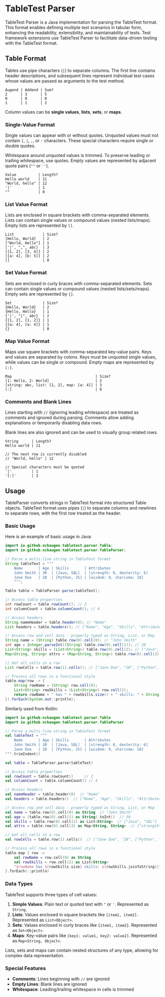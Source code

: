 # TableTest Parser

TableTest Parser is a Java implementation for parsing the TableTest format. This format enables defining multiple test scenarios in tabular form, enhancing the readability, extensibility, and maintainability of tests. Test framework extensions use TableTest Parser to facilitate data-driven testing with the TableTest format.

## Table Format

Tables use pipe characters (`|`) to separate columns. The first line contains header descriptions, and subsequent lines represent individual test cases whose values are passed as arguments to the test method.

```tabletest
Augend | Addend | Sum?
2      | 3      | 5
0      | 0      | 0
1      | 1      | 2

```

Column values can be **single values**, **lists**, **sets**, or **maps**.

### Single-Value Format

Single values can appear with or without quotes. Unquoted values must not contain `[`, `|`, `,`, or `:` characters. These special characters require single or double quotes.

Whitespace around unquoted values is trimmed. To preserve leading or trailing whitespace, use quotes. Empty values are represented by adjacent quote pairs (`""` or `''`).

```tabletest
Value          | Length?
Hello world    | 11
"World, hello" | 12
'|'            | 1
""             | 0

```

### List Value Format

Lists are enclosed in square brackets with comma-separated elements. Lists can contain single values or compound values (nested lists/maps). Empty lists are represented by `[]`.

```tabletest
List             | Size?
[Hello, World]   | 2
["World, Hello"] | 1
['|', ",", abc]  | 3
[[1, 2], [3, 4]] | 2
[[a: 4], [b: 5]] | 2
[]               | 0

```

### Set Value Format

Sets are enclosed in curly braces with comma-separated elements. Sets can contain single values or compound values (nested lists/sets/maps). Empty sets are represented by `{}`.

```tabletest
Set              | Size?
{Hello, World}   | 2
{Hello, Hello}   | 1
{'|', "|", abc}  | 2
{[1, 2], [1, 2]} | 1
{[a: 4], [a: 4]} | 1
{}               | 0

```

### Map Value Format

Maps use square brackets with comma-separated key-value pairs. Keys and values are separated by colons. Keys must be unquoted single values, while values can be single or compound. Empty maps are represented by `[:]`.

```tabletest
Map                                      | Size?
[1: Hello, 2: World]                     | 2
[string: abc, list: [1, 2], map: [a: 4]] | 3
[:]                                      | 0

```

### Comments and Blank Lines

Lines starting with `//` (ignoring leading whitespace) are treated as comments and ignored during parsing. Comments allow adding explanations or temporarily disabling data rows.

Blank lines are also ignored and can be used to visually group related rows.

```tabletest
String      | Length?
Hello world | 11

// The next row is currently disabled
// "World, hello" | 12
    
// Special characters must be quoted
'|'         | 1
'[:]'       | 3

```

## Usage

TableParser converts strings in TableTest format into structured Table objects. TableTest format uses pipes (`|`) to separate columns and newlines to separate rows, with the first row treated as the header.

### Basic Usage

Here is an example of basic usage in Java:

```java
import io.github.nchaugen.tabletest.parser.Table; 
import io.github.nchaugen.tabletest.parser.TableParser;

// Parse a multi-line string in TableTest format
String tableText = """
    Name       | Age | Skills       | Attributes
    John Smith | 30  | [Java, SQL]  | [strength: 8, dexterity: 6]
    Jane Doe   | 28  | [Python, JS] | [wisdom: 9, charisma: 10]
    """;

Table table = TableParser.parse(tableText);

// Access table properties 
int rowCount = table.rowCount(); // 2 
int columnCount = table.columnCount(); // 4

// Access headers 
String nameHeader = table.header(0); // "Name"
List headers = table.headers(); // ["Name", "Age", "Skills", "Attributes"] 

// Access row and cell data - properly typed as String, List, or Map 
String name = (String) table.row(0).cell(0); // "John Smith"
int age = Integer.parseInt((String) table.row(0).cell(1)); // 30
List<String> skills = (List<String>) table.row(0).cell(2); // ["Java", "SQL"]
Map<String, String> attrs = (Map<String, String>) table.row(0).cell(3); // {"strength": "8", "dexterity": "6"}  

// Get all cells in a row 
List rowCells = table.row(1).cells(); // ["Jane Doe", "28", ["Python", "JS"], {"wisdom": "9", "charisma": "10"}]

// Process all rows in a functional style
table.map(row -> {
    String rowName = (String) row.cell(0);
    List<String> rowSkills = (List<String>) row.cell(2);
    return rowName + " has " + rowSkills.size() + " skills: " + String.join(", ", rowSkills);
}).forEach(System.out::println);
```

Similarly used from Kotlin:

```kotlin
import io.github.nchaugen.tabletest.parser.Table
import io.github.nchaugen.tabletest.parser.TableParser

// Parse a multi-line string in TableTest format
val tableText = """
    Name       | Age | Skills       | Attributes
    John Smith | 30  | [Java, SQL]  | [strength: 8, dexterity: 6]
    Jane Doe   | 28  | [Python, JS] | [wisdom: 9, charisma: 10]
""".trimIndent()

val table = TableParser.parse(tableText)

// Access table properties
val rowCount = table.rowCount()     // 2
val columnCount = table.columnCount() // 4

// Access headers
val nameHeader = table.header(0)  // "Name"
val headers = table.headers()  // ["Name", "Age", "Skills", "Attributes"]

// Access row and cell data - properly typed as String, List, or Map
val name = table.row(0).cell(0) as String  // "John Smith"
val age = (table.row(0).cell(1) as String).toInt()  // 30
val skills = table.row(0).cell(2) as List<String>  // ["Java", "SQL"]
val attrs = table.row(0).cell(3) as Map<String, String>  // {"strength": "8", "dexterity": "6"}

// Get all cells in a row
val rowCells = table.row(1).cells()  // ["Jane Doe", "28", ["Python", "JS"], {"wisdom": "9", "charisma": "10"}]

// Process all rows in a functional style
table.map { row ->
    val rowName = row.cell(0) as String
    val rowSkills = row.cell(2) as List<String>
    "$rowName has ${rowSkills.size} skills: ${rowSkills.joinToString()}"
}.forEach(::println)
```

### Data Types

TableTest supports three types of cell values:

1. **Simple Values**: Plain text or quoted text with `"` or `'`. Represented as `String`.
2. **Lists**: Values enclosed in square brackets like `[item1, item2]`. Represented as `List<Object>`.
3. **Sets**: Values enclosed in curly braces like `{item1, item2}`. Represented as `Set<Object>`.
4. **Maps**: Key-value pairs like `[key1: value1, key2: value2]`. Represented as `Map<String, Object>`.

Lists, sets and maps can contain nested structures of any type, allowing for complex data representation.

### Special Features

- **Comments**: Lines beginning with `//` are ignored
- **Empty Lines**: Blank lines are ignored
- **Whitespace**: Leading/trailing whitespace in cells is trimmed

